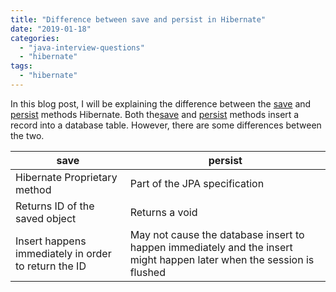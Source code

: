 ```yaml
---
title: "Difference between save and persist in Hibernate"
date: "2019-01-18"
categories: 
  - "java-interview-questions"
  - "hibernate"
tags: 
  - "hibernate"
---
```


In this blog post, I will be explaining the difference between the [save](http://docs.jboss.org/hibernate/orm/5.4/javadocs/org/hibernate/Session.html#save-java.lang.Object-) and [persist](http://docs.jboss.org/hibernate/orm/5.4/javadocs/org/hibernate/Session.html#persist-java.lang.Object-) methods Hibernate. Both the[save](http://docs.jboss.org/hibernate/orm/5.4/javadocs/org/hibernate/Session.html#save-java.lang.Object-) and [persist](http://docs.jboss.org/hibernate/orm/5.4/javadocs/org/hibernate/Session.html#persist-java.lang.Object-) methods insert a record into a database table. However, there are some differences between the two.



|save  |persist  |
|--|--|
|Hibernate Proprietary method  | Part of the JPA specification |
| Returns ID of the saved object | Returns a void |
| Insert happens immediately in order to return the ID |May not cause the database insert to happen immediately and the insert might happen later when the session is flushed  |
